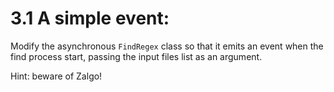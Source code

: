 # 3.1 A simple event:

Modify the asynchronous `FindRegex` class so that it emits an event when the find process start,
passing the input files list as an argument.

Hint: beware of Zalgo!
